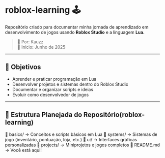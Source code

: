 # roblox-learning 🕹️

Repositório criado para documentar minha jornada de aprendizado em desenvolvimento de jogos usando **Roblox Studio** e a linguagem **Lua**.

> 👤 Por: Kauzz  
> 📅 Início: Junho de 2025

---

## 🎯 Objetivos

- Aprender e praticar programação em Lua
- Desenvolver projetos e sistemas dentro do Roblox Studio
- Documentar e organizar scripts e ideias
- Evoluir como desenvolvedor de jogos

---

## 📁 Estrutura Planejada do Repositório(roblox-learning)

📁 basics/ → Conceitos e scripts básicos em Lua
📁 systems/ → Sistemas de jogo (inventário, pontuação, loja, etc.)
📁 ui/ → Interfaces gráficas personalizadas
📁 projects/ → Miniprojetos e jogos completos
📄 README.md → Você está aqui!
